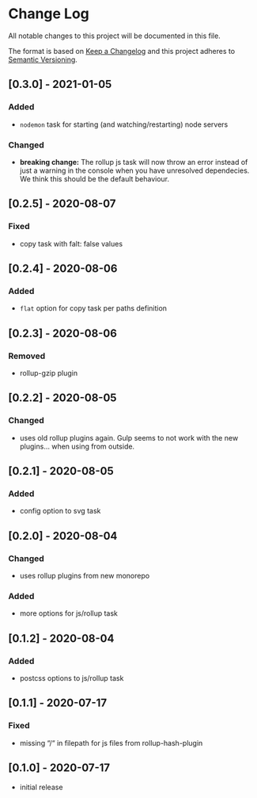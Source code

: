 # Change Log

All notable changes to this project will be documented in this file.

The format is based on [Keep a Changelog](http://keepachangelog.com/) and this project adheres to [Semantic Versioning](http://semver.org/).

<!--
   PRs should document their user-visible changes (if any) in the
   Unreleased section, uncommenting the header as necessary.
-->

<!-- ## Unreleased -->
<!-- ### Added -->
<!-- ### Changed -->
<!-- ### Removed -->
<!-- ### Fixed -->

## [0.3.0] - 2021-01-05

### Added
* `nodemon` task for starting (and watching/restarting) node servers 

### Changed
- **breaking change:** The rollup js task will now throw an error instead of just a warning in the console when you have unresolved dependecies.
    We think this should be the default behaviour. 

## [0.2.5] - 2020-08-07

### Fixed
* copy task with falt: false values

## [0.2.4] - 2020-08-06

### Added
* `flat` option for copy task per paths definition

## [0.2.3] - 2020-08-06

### Removed
* rollup-gzip plugin

## [0.2.2] - 2020-08-05

### Changed
* uses old rollup plugins again. Gulp seems to not work with the new plugins… when using from outside.

## [0.2.1] - 2020-08-05

### Added
* config option to svg task

## [0.2.0] - 2020-08-04

### Changed
* uses rollup plugins from new monorepo

### Added
* more options for js/rollup task

## [0.1.2] - 2020-08-04

### Added
* postcss options to js/rollup task

## [0.1.1] - 2020-07-17

### Fixed
* missing “/“ in filepath for js files from rollup-hash-plugin

## [0.1.0] - 2020-07-17

* initial release
